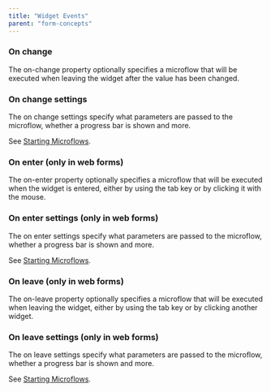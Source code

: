 ```yaml
---
title: "Widget Events"
parent: "form-concepts"
---
```

### On change

The on-change property optionally specifies a microflow that will be executed when leaving the widget after the value has been changed.

### On change settings

The on change settings specify what parameters are passed to the microflow, whether a progress bar is shown and more.

See [Starting Microflows](starting-microflows).

### On enter (only in web forms)

The on-enter property optionally specifies a microflow that will be executed when the widget is entered, either by using the tab key or by clicking it with the mouse.

### On enter settings (only in web forms)

The on enter settings specify what parameters are passed to the microflow, whether a progress bar is shown and more.

See [Starting Microflows](starting-microflows).

### On leave (only in web forms)

The on-leave property optionally specifies a microflow that will be executed when leaving the widget, either by using the tab key or by clicking another widget.

### On leave settings (only in web forms)

The on leave settings specify what parameters are passed to the microflow, whether a progress bar is shown and more.

See [Starting Microflows](starting-microflows).
